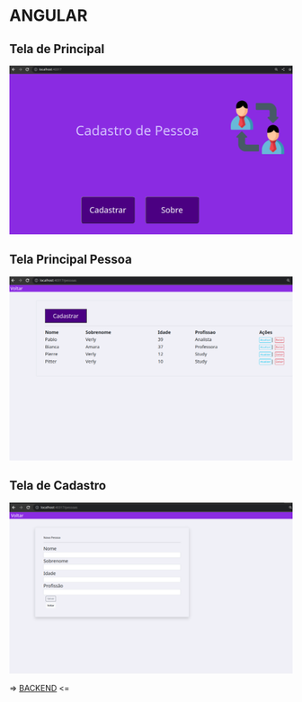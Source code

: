 
# ANGULAR

## Tela de Principal
![](https://raw.githubusercontent.com/pabloverly/Cadastro_Pessoa_Front_Angular/master/src/assets/images/01.png?token=GHSAT0AAAAAACAF6PMSNC5FRI7KHTVDFKDUZBEWR2Q)


## Tela Principal Pessoa
![](https://raw.githubusercontent.com/pabloverly/Cadastro_Pessoa_Front_Angular/master/src/assets/images/02.png?token=GHSAT0AAAAAACAF6PMSJKU5H5DGSVZY3RKMZBEWSKA)

## Tela de Cadastro
![](https://raw.githubusercontent.com/pabloverly/Cadastro_Pessoa_Front_Angular/master/src/assets/images/03.png?token=GHSAT0AAAAAACAF6PMTEEAAFAR5FMJRDBBMZBEWSNA)



 =>   [BACKEND](https://github.com/pabloverly/Cadastro_Pessoa_Back_Dotnet "BACKEND")  <=


